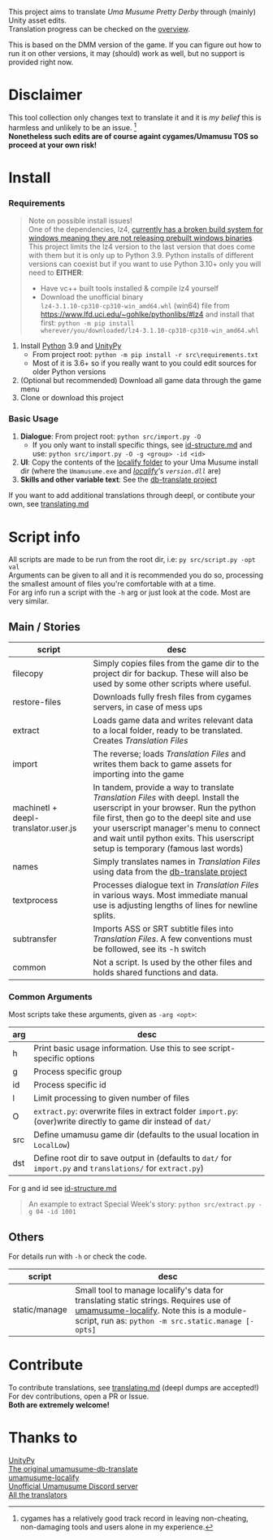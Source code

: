 This project aims to translate *Uma Musume Pretty Derby* through (mainly) Unity asset edits.  
Translation progress can be checked on the [overview][tl-progress].

This is based on the DMM version of the game. If you can figure out how to run it on other versions, it may (should) work as well, but no support is provided right now.

# Disclaimer

This tool collection only changes text to translate it and it is *my belief* this is harmless and unlikely to be an issue. [^1]  
**Nonetheless such edits are of course againt cygames/Umamusu TOS so proceed at your own risk!**

[^1]: cygames has a relatively good track record in leaving non-cheating, non-damaging tools and users alone in my experience.

# Install 

### Requirements
> Note on possible install issues!  
> One of the dependencies, lz4, [currently has a broken build system for windows meaning they are not releasing prebuilt windows binaries](https://github.com/python-lz4/python-lz4/issues/231).
> This project limits the lz4 version to the last version that does come with them but it is only up to Python 3.9.
> Python installs of different versions can coexist but if you want to use Python 3.10+ only you will need to **EITHER**:
> - Have vc++ built tools installed & compile lz4 yourself
> - Download the unofficial binary `lz4‑3.1.10‑cp310‑cp310‑win_amd64.whl` (win64) file from https://www.lfd.uci.edu/~gohlke/pythonlibs/#lz4 and install that first: `python -m pip install wherever/you/downloaded/lz4‑3.1.10‑cp310‑cp310‑win_amd64.whl`

1. Install [Python](https://www.python.org/downloads/) 3.9 and [UnityPy][]
    - From project root: `python -m pip install -r src\requirements.txt`
    - Most of it is 3.6+ so if you really want to you could edit sources for older Python versions
1. (Optional but recommended) Download all game data through the game menu
1. Clone or download this project

### Basic Usage
1. **Dialogue**: From project root: `python src/import.py -O`
    - If you only want to install specific things, see [id-structure.md](id-structure.md) and use: `python src/import.py -O -g <group> -id <id>`
1. **UI**: Copy the contents of the [localify folder](localify) to your Uma Musume install dir (where the `Umamusume.exe` and *[localify][umamusume-localify]'s `version.dll`* are)
1. **Skills and other variable text**: See the [db-translate project]

If you want to add additional translations through deepl, or contibute your own, see [translating.md](translating.md)

# Script info

All scripts are made to be run from the root dir, i.e: `py src/script.py -opt val`  
Arguments can be given to all and it is recommended you do so, processing the smallest amount of files you're comfortable with at a time.  
For arg info run a script with the `-h` arg or just look at the code. Most are very similar.

## Main / Stories

script | desc
---|---
filecopy | Simply copies files from the game dir to the project dir for backup. These will also be used by some other scripts where useful.
restore-files | Downloads fully fresh files from cygames servers, in case of mess ups
extract | Loads game data and writes relevant data to a local folder, ready to be translated. Creates *Translation Files*
import | The reverse; loads *Translation Files* and writes them back to game assets for importing into the game
machinetl + deepl-translator.user.js | In tandem, provide a way to translate *Translation Files* with deepl. Install the userscript in your browser. Run the python file first, then go to the deepl site and use your userscript manager's menu to connect and wait until python exits. This userscript setup is temporary (famous last words)
names | Simply translates names in *Translation Files* using data from the [db-translate project][]
textprocess | Processes dialogue text in *Translation Files* in various ways. Most immediate manual use is adjusting lengths of lines for newline splits.
subtransfer | Imports ASS or SRT subtitle files into *Translation Files*. A few conventions must be followed, see its -h switch
common | Not a script. Is used by the other files and holds shared functions and data.

### Common Arguments
Most scripts take these arguments, given as `-arg <opt>`:

arg|desc
---|---
h | Print basic usage information. Use this to see script-specific options
g | Process specific group
id | Process specific id
l | Limit processing to given number of files
O | `extract.py`: overwrite files in extract folder `import.py`: (over)write directly to game dir instead of `dat/`
src | Define umamusu game dir (defaults to the usual location in `LocalLow`)
dst | Define root dir to save output in (defaults to `dat/` for `import.py` and `translations/` for `extract.py`)

For g and id see [id-structure.md](id-structure.md)

> An example to extract Special Week's story: `python src/extract.py -g 04 -id 1001`

## Others

For details run with `-h` or check the code.

script | desc
---|---
static/manage | Small tool to manage localify's data for translating static strings. Requires use of [umamusume-localify][]. Note this is a module-script, run as: `python -m src.static.manage [-opts]`

# Contribute

To contribute translations, see [translating.md](translating.md) (deepl dumps are accepted!)  
For dev contributions, open a PR or Issue.  
**Both are extremely welcome!**

# Thanks to

[UnityPy][]  
[The original umamusume-db-translate](https://github.com/FabulousCupcake/umamusume-db-translate)  
[umamusume-localify][]  
[Unofficial Umamusume Discord server](https://discord.gg/umamusume)  
[All the translators][tl-progress]

[UnityPy]: https://github.com/K0lb3/UnityPy
[umamusume-localify]: https://github.com/GEEKiDoS/umamusume-localify
[db-translate project]: https://github.com/noccu/umamusume-db-translate

[tl-progress]: tl-progress.md